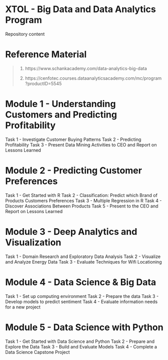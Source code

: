 # XTOL - Big Data and Data Analytics Program
Repository content

# Reference Material
><ol>
>    <li><p>https://www.schankacademy.com/data-analytics-big-data</p></li>
>    <li><p>https://cenfotec.courses.dataanalyticsacademy.com/mc/program?productID=5545</p></li>
></ol>

# Module 1 - Understanding Customers and Predicting Profitability
><ol>
Task 1 - Investigate Customer Buying Patterns
Task 2 - Predicting Profitability
Task 3 - Present Data Mining Activities to CEO and Report on Lessons Learned
></ol>

# Module 2 - Predicting Customer Preferences
Task 1 - Get Started with R
Task 2 - Classification: Predict which Brand of Products Customers Preferences
Task 3 - Multiple Regression in R
Task 4 - Discover Associations Between Products
Task 5 - Present to the CEO and Report on Lessons Learned

# Module 3 - Deep Analytics and Visualization
Task 1 - Domain Research and Exploratory Data Analysis
Task 2 - Visualize and Analyze Energy Data
Task 3 - Evaluate Techniques for Wifi Locationing

# Module 4 - Data Science & Big Data
Task 1 - Set up computing environment
Task 2 - Prepare the data
Task 3 - Develop models to predict sentiment
Task 4 - Evaluate information needs for a new project

# Module 5 - Data Science with Python
Task 1 - Get Started with Data Science and Python
Task 2 - Prepare and Explore the Data
Task 3 - Build and Evaluate Models
Task 4 - Complete a Data Science Capstone Project
